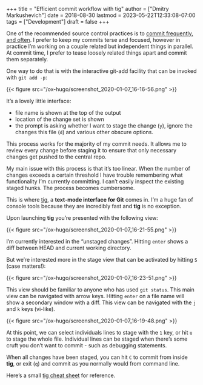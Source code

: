 +++
title = "Efficient commit workflow with tig"
author = ["Dmitry Markushevich"]
date = 2018-08-30
lastmod = 2023-05-22T12:33:08-07:00
tags = ["Development"]
draft = false
+++

One of the recommended source control practices is to [commit frequently, and often](http://stackoverflow.com/questions/107264/how-often-to-commit-changes-to-source-control).   I prefer to keep my commits terse and focused, however in practice I’m working on a couple related but independent things in parallel. At commit time, I prefer to tease loosely related things apart and commit them separately.

One way to do that is with the interactive git-add facility that can be invoked with `git add -p`:

{{< figure src="/ox-hugo/screenshot_2020-01-07_16-16-56.png" >}}

It’s a lovely little interface:

-   file name is shown at the top of the output
-   location of the change set is shown
-   the prompt is asking whether I want to stage the change (`y`),  ignore the changes this file (`d`) and various other obscure options.

This process works for the majority of my commit needs. It allows me to review every change before staging it to ensure that only necessary changes get pushed to the central repo.

My main issue with this process is that it’s too linear. When the number of changes exceeds a certain threshold I have trouble remembering what functionality I’m currently committing. I can’t easily inspect the existing staged hunks. The process becomes cumbersome.

This is where [tig](http://jonas.nitro.dk/tig/), a **text-mode interface for Git** comes in. I’m a huge fan of console tools because they are incredibly fast and **tig** is no exception.

Upon launching **tig** you’re presented with the following view:

{{< figure src="/ox-hugo/screenshot_2020-01-07_16-21-55.png" >}}

I’m currently interested in the “unstaged changes”. Hitting `enter` shows a diff between HEAD and current working directory.

But we’re interested more in the stage view that can be activated by hitting `S` (case matters!):

{{< figure src="/ox-hugo/screenshot_2020-01-07_16-23-51.png" >}}

This view should be familiar to anyone who has used `git status`.  This main view can be navigated with arrow keys. Hitting `enter` on a file name  will show a secondary window with a diff. This view can be navigated with the `j` and `k` keys (vi-like).

{{< figure src="/ox-hugo/screenshot_2020-01-07_16-19-48.png" >}}

At this point, we can select individuals lines to stage with the `1` key, or hit `u` to stage the whole file.  Individual lines can be staged when there’s some cruft you don’t want to commit - such as debugging statements.

When all changes have been staged, you can hit  `C` to commit from inside **tig**, or exit (`q`) and commit as you normally would from command line.

Here’s a small [tig cheat sheet](http://ricostacruz.com/cheatsheets/tig.html) for reference.
